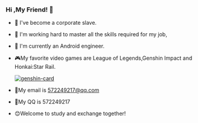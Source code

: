 ### Hi ,My Friend! 👋

<!--
**xrn1997/xrn1997** is a ✨ _special_ ✨ repository because its `README.md` (this file) appears on your GitHub profile.

-->

- :ant: I've become a corporate slave.

- :seedling: I'm working hard to master all the skills required for my job,

- :muscle: I'm currently an Android engineer.

- :video_game:My favorite video games are League of Legends,Genshin Impact and Honkai:Star Rail.

  <a href="https://ys.himiku.com/"><img src="https://ys.himiku.com/3-5,7,9,12-15/81191469.png" alt="genshin-card" /></a>

- :email:My email is 572249217@qq.com

- :eyes:My QQ is 572249217

- :blush:Welcome to study and exchange together!
